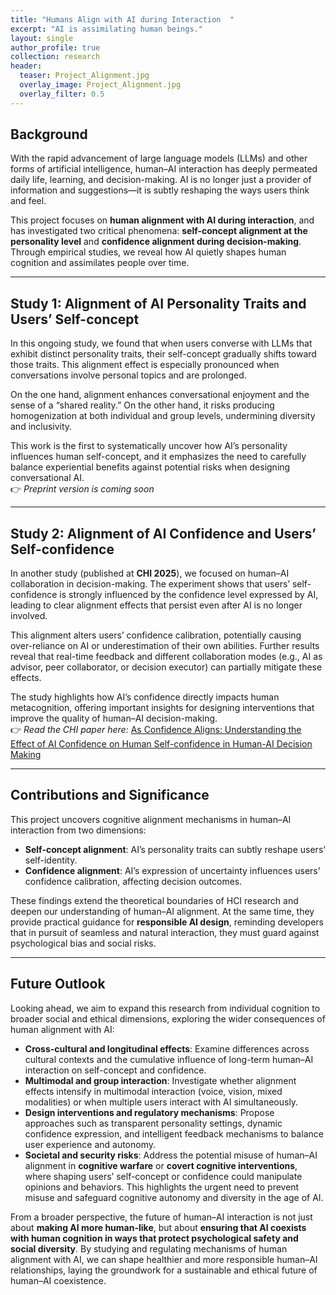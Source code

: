 ```yaml
---
title: "Humans Align with AI during Interaction  "
excerpt: "AI is assimilating human beings."
layout: single
author_profile: true
collection: research
header:
  teaser: Project_Alignment.jpg
  overlay_image: Project_Alignment.jpg
  overlay_filter: 0.5
---  
```


## Background  
With the rapid advancement of large language models (LLMs) and other forms of artificial intelligence, human–AI interaction has deeply permeated daily life, learning, and decision-making. AI is no longer just a provider of information and suggestions—it is subtly reshaping the ways users think and feel.  

This project focuses on **human alignment with AI during interaction**, and has investigated two critical phenomena: **self-concept alignment at the personality level** and **confidence alignment during decision-making**. Through empirical studies, we reveal how AI quietly shapes human cognition and assimilates people over time.  

---

## Study 1: Alignment of AI Personality Traits and Users’ Self-concept  
In this ongoing study, we found that when users converse with LLMs that exhibit distinct personality traits, their self-concept gradually shifts toward those traits. This alignment effect is especially pronounced when conversations involve personal topics and are prolonged.  

On the one hand, alignment enhances conversational enjoyment and the sense of a “shared reality.” On the other hand, it risks producing homogenization at both individual and group levels, undermining diversity and inclusivity.  

This work is the first to systematically uncover how AI’s personality influences human self-concept, and it emphasizes the need to carefully balance experiential benefits against potential risks when designing conversational AI.  
👉 *Preprint version is coming soon*  

---

## Study 2: Alignment of AI Confidence and Users’ Self-confidence  
In another study (published at **CHI 2025**), we focused on human–AI collaboration in decision-making. The experiment shows that users’ self-confidence is strongly influenced by the confidence level expressed by AI, leading to clear alignment effects that persist even after AI is no longer involved.  

This alignment alters users’ confidence calibration, potentially causing over-reliance on AI or underestimation of their own abilities. Further results reveal that real-time feedback and different collaboration modes (e.g., AI as advisor, peer collaborator, or decision executor) can partially mitigate these effects.  

The study highlights how AI’s confidence directly impacts human metacognition, offering important insights for designing interventions that improve the quality of human–AI decision-making.  
👉 *Read the CHI paper here:* [As Confidence Aligns: Understanding the Effect of AI Confidence on Human Self-confidence in Human-AI Decision Making](https://doi.org/10.1145/3706598.3713336)  

---

## Contributions and Significance  
This project uncovers cognitive alignment mechanisms in human–AI interaction from two dimensions:  

- **Self-concept alignment**: AI’s personality traits can subtly reshape users’ self-identity.  
- **Confidence alignment**: AI’s expression of uncertainty influences users’ confidence calibration, affecting decision outcomes.  

These findings extend the theoretical boundaries of HCI research and deepen our understanding of human–AI alignment. At the same time, they provide practical guidance for **responsible AI design**, reminding developers that in pursuit of seamless and natural interaction, they must guard against psychological bias and social risks.  

---

## Future Outlook  
Looking ahead, we aim to expand this research from individual cognition to broader social and ethical dimensions, exploring the wider consequences of human alignment with AI:  

- **Cross-cultural and longitudinal effects**: Examine differences across cultural contexts and the cumulative influence of long-term human–AI interaction on self-concept and confidence.  
- **Multimodal and group interaction**: Investigate whether alignment effects intensify in multimodal interaction (voice, vision, mixed modalities) or when multiple users interact with AI simultaneously.  
- **Design interventions and regulatory mechanisms**: Propose approaches such as transparent personality settings, dynamic confidence expression, and intelligent feedback mechanisms to balance user experience and autonomy.  
- **Societal and security risks**: Address the potential misuse of human–AI alignment in **cognitive warfare** or **covert cognitive interventions**, where shaping users’ self-concept or confidence could manipulate opinions and behaviors. This highlights the urgent need to prevent misuse and safeguard cognitive autonomy and diversity in the age of AI.  

From a broader perspective, the future of human–AI interaction is not just about **making AI more human-like**, but about **ensuring that AI coexists with human cognition in ways that protect psychological safety and social diversity**. By studying and regulating mechanisms of human alignment with AI, we can shape healthier and more responsible human–AI relationships, laying the groundwork for a sustainable and ethical future of human–AI coexistence.  
